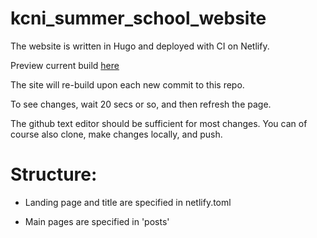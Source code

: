 # kcni_summer_school_website

The website is written in Hugo and deployed with CI on Netlify. 

Preview current build [here](https://serene-hopper-213c9e.netlify.com/)

The site will re-build upon each new commit to this repo. 

To see changes, wait 20 secs or so, and then refresh the page. 

The github text editor should be sufficient for most changes. You can of course also clone, make changes locally, and push. 

# Structure: 

- Landing page and title are specified in netlify.toml

- Main pages are specified in 'posts'

